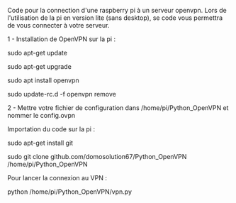 Code pour la connection d'une raspberry pi à un serveur openvpn. Lors de l'utilisation de la pi en version lite (sans desktop), se code vous permettra de vous connecter à votre serveur.

1 - Installation de OpenVPN sur la pi :

sudo apt-get update

sudo apt-get upgrade

sudo apt install openvpn

sudo update-rc.d -f openvpn remove


2 - Mettre votre fichier de configuration dans /home/pi/Python_OpenVPN et nommer le config.ovpn

Importation du code sur la pi :

sudo apt-get install git

sudo git clone github.com/domosolution67/Python_OpenVPN /home/pi/Python_OpenVPN

Pour lancer la connexion au VPN :

python /home/pi/Python_OpenVPN/vpn.py
